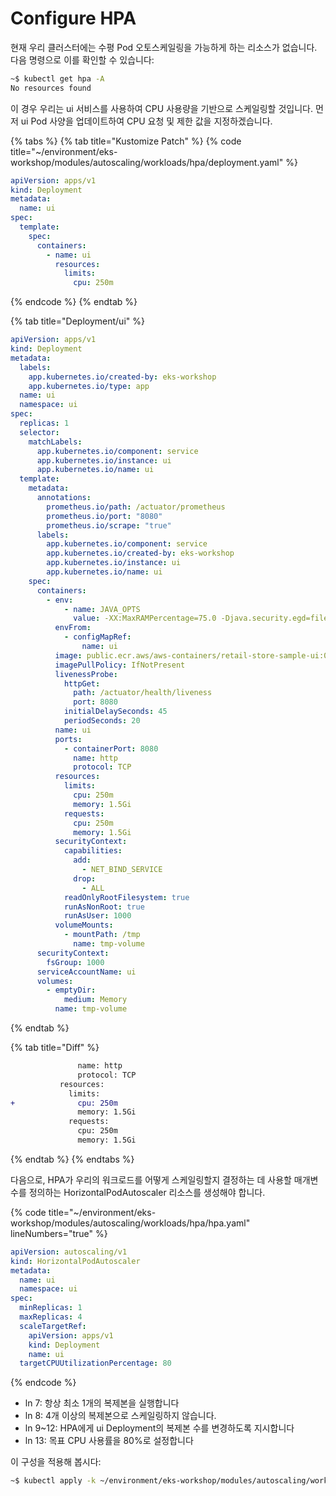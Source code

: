 # Configure HPA

현재 우리 클러스터에는 수평 Pod 오토스케일링을 가능하게 하는 리소스가 없습니다. 다음 명령으로 이를 확인할 수 있습니다:

```bash
~$ kubectl get hpa -A
No resources found
```

이 경우 우리는 ui 서비스를 사용하여 CPU 사용량을 기반으로 스케일링할 것입니다. 먼저 ui Pod 사양을 업데이트하여 CPU 요청 및 제한 값을 지정하겠습니다.

{% tabs %}
{% tab title="Kustomize Patch" %}
{% code title="~/environment/eks-workshop/modules/autoscaling/workloads/hpa/deployment.yaml" %}
```yaml
apiVersion: apps/v1
kind: Deployment
metadata:
  name: ui
spec:
  template:
    spec:
      containers:
        - name: ui
          resources:
            limits:
              cpu: 250m
```
{% endcode %}
{% endtab %}

{% tab title="Deployment/ui" %}
```yaml
apiVersion: apps/v1
kind: Deployment
metadata:
  labels:
    app.kubernetes.io/created-by: eks-workshop
    app.kubernetes.io/type: app
  name: ui
  namespace: ui
spec:
  replicas: 1
  selector:
    matchLabels:
      app.kubernetes.io/component: service
      app.kubernetes.io/instance: ui
      app.kubernetes.io/name: ui
  template:
    metadata:
      annotations:
        prometheus.io/path: /actuator/prometheus
        prometheus.io/port: "8080"
        prometheus.io/scrape: "true"
      labels:
        app.kubernetes.io/component: service
        app.kubernetes.io/created-by: eks-workshop
        app.kubernetes.io/instance: ui
        app.kubernetes.io/name: ui
    spec:
      containers:
        - env:
            - name: JAVA_OPTS
              value: -XX:MaxRAMPercentage=75.0 -Djava.security.egd=file:/dev/urandom
          envFrom:
            - configMapRef:
                name: ui
          image: public.ecr.aws/aws-containers/retail-store-sample-ui:0.4.0
          imagePullPolicy: IfNotPresent
          livenessProbe:
            httpGet:
              path: /actuator/health/liveness
              port: 8080
            initialDelaySeconds: 45
            periodSeconds: 20
          name: ui
          ports:
            - containerPort: 8080
              name: http
              protocol: TCP
          resources:
            limits:
              cpu: 250m
              memory: 1.5Gi
            requests:
              cpu: 250m
              memory: 1.5Gi
          securityContext:
            capabilities:
              add:
                - NET_BIND_SERVICE
              drop:
                - ALL
            readOnlyRootFilesystem: true
            runAsNonRoot: true
            runAsUser: 1000
          volumeMounts:
            - mountPath: /tmp
              name: tmp-volume
      securityContext:
        fsGroup: 1000
      serviceAccountName: ui
      volumes:
        - emptyDir:
            medium: Memory
          name: tmp-volume
```
{% endtab %}

{% tab title="Diff" %}
```diff
               name: http
               protocol: TCP
           resources:
             limits:
+              cpu: 250m
               memory: 1.5Gi
             requests:
               cpu: 250m
               memory: 1.5Gi
```
{% endtab %}
{% endtabs %}

다음으로, HPA가 우리의 워크로드를 어떻게 스케일링할지 결정하는 데 사용할 매개변수를 정의하는 HorizontalPodAutoscaler 리소스를 생성해야 합니다.

{% code title="~/environment/eks-workshop/modules/autoscaling/workloads/hpa/hpa.yaml" lineNumbers="true" %}
```yaml
apiVersion: autoscaling/v1
kind: HorizontalPodAutoscaler
metadata:
  name: ui
  namespace: ui
spec:
  minReplicas: 1
  maxReplicas: 4
  scaleTargetRef:
    apiVersion: apps/v1
    kind: Deployment
    name: ui
  targetCPUUtilizationPercentage: 80
```
{% endcode %}

* ln 7: 항상 최소 1개의 복제본을 실행합니다
* ln 8: 4개 이상의 복제본으로 스케일링하지 않습니다.
* ln 9\~12: HPA에게 ui Deployment의 복제본 수를 변경하도록 지시합니다
* ln 13: 목표 CPU 사용률을 80%로 설정합니다

이 구성을 적용해 봅시다:

```bash
~$ kubectl apply -k ~/environment/eks-workshop/modules/autoscaling/workloads/hpa
```

